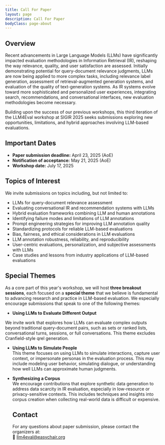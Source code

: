 ```yaml
---
title: Call For Paper
layout: page
description: Call For Paper
bodyClass: page-about
---
```


## Overview
Recent advancements in Large Language Models (LLMs) have significantly impacted evaluation methodologies in Information Retrieval (IR), reshaping the way relevance, quality, and user satisfaction are assessed. Initially demonstrating potential for query-document relevance judgments, LLMs are now being applied to more complex tasks, including relevance label generation, assessment of retrieval-augmented generation systems, and evaluation of the quality of text-generation systems. As IR systems evolve toward more sophisticated and personalized user experiences, integrating search, recommendations, and conversational interfaces, new evaluation methodologies become necessary.

Building upon the success of our previous workshops, this third iteration of the LLM4Eval workshop at SIGIR 2025 seeks submissions exploring new opportunities, limitations, and hybrid approaches involving LLM-based evaluations.

<!-- The workshop will have both an in-person and virtual component, and submissions are welcome even for researchers who cannot attend in person, as they will present their work in the virtual component. -->
## Important Dates
<!-- - Paper submission deadline: April 23, 2025 (AoE)
- Notification of acceptance: May 21, 2025 (AoE)
- Workshop date: July 17, 2025 -->

- **Paper submission deadline:** April 23, 2025 (AoE)  
- **Notification of acceptance:** May 21, 2025 (AoE)  
- **Workshop date:** July 17, 2025

## Topics of Interest

We invite submissions on topics including, but not limited to:

- LLMs for query-document relevance assessment  
- Evaluating conversational IR and recommendation systems with LLMs  
- Hybrid evaluation frameworks combining LLM and human annotations  
- Identifying failure modes and limitations of LLM annotations  
- Prompt engineering strategies for improving LLM annotation quality  
- Standardizing protocols for reliable LLM-based evaluations  
- Bias, fairness, and ethical considerations in LLM evaluations  
- LLM annotation robustness, reliability, and reproducibility  
- User-centric evaluations, personalization, and subjective assessments with LLMs  
- Case studies and lessons from industry applications of LLM-based evaluations


## Special Themes

As a core part of this year's workshop, we will host **three breakout sessions**, each focused on a **special theme** that we believe is fundamental to advancing research and practice in LLM-based evaluation. We especially encourage submissions that speak to one of the following themes:

- **Using LLMs to Evaluate Different Output**  
<!-- - Contributions in this theme should focus on leveraging LLMs to evaluate sets or lists, conversational turns, sessions, or entire conversations. -->
  We invite work that explores how LLMs can evaluate complex outputs beyond traditional query-document pairs, such as sets or ranked lists, conversational turns, sessions, or full conversations. This theme excludes Cranfield-style qrel generation.

- **Using LLMs to Simulate People**  
  This theme focuses on using LLMs to simulate interactions, capture user context, or impersonate personas in the evaluation process. This may include modeling user behavior, simulating dialogue, or understanding how well LLMs can approximate human judgments.
  <!-- Papers in this theme will explore how LLMs can be used to simulate interactions, represent a user's context, or impersonate characters when producing judgments. Contributions might include studies on using LLMs to model human behavior or simulate realistic dialogue. -->

- **Synthesizing a Corpus**  
  We encourage contributions that explore synthetic data generation to address data scarcity in IR evaluation, especially in low-resource or privacy-sensitive contexts. This includes techniques and insights into corpus creation when collecting real-world data is difficult or expensive.

  <!-- This theme addresses solutions to the data gap, low-resource settings, and scenarios involving private data. It focuses on situations where collecting a real corpus is too expensive or challenging, and explores methods for synthesizing datasets for research.
We invite authors to contribute position papers, opinion pieces, short abstracts, and both published and unpublished works that can stimulate discussion on these special themes. These papers will be presented during the workshop, and we will rely on them to identify key aspects of each special theme, which will fuel the discussions during the breakout sessions. -->

We welcome **position papers**, **opinion pieces**, **short abstracts**, and **published or unpublished work** that can foster rich discussion within these themes. These contributions will be presented during the workshop and serve as the basis for the breakout discussions.

## Submission Guidelines

- We accept:
  - **Research papers** (up to 9 pages, excluding references)  
  - **Position papers**, **opinion pieces**, and **demo papers**
- Papers must follow the [SIGIR format](https://sigir2025.dei.unipd.it/call-full-papers.html)  
- All papers will undergo **double-blind peer review** and be judged based on relevance and potential to spark discussion  
- Previously published papers can be submitted in their original format and will be evaluated solely for relevance  
- All submissions must be in **English** and in **PDF format**  
- Submit via EasyChair: [https://easychair.org/conferences/?conf=llm4evalsigir25](https://easychair.org/conferences/?conf=llm4evalsigir25){:target="_blank"}

## Publication Option

All accepted papers will be **non-archival**. Authors are encouraged to upload their papers to platforms such as **arXiv.org**. These versions will be linked from the workshop website and remain eligible for submission elsewhere.

## Presentation

Details about presentation format will be **updated soon**. We aim to create an inclusive and engaging environment for sharing your work and fostering discussion.






<!-- ## Topics of interest
We invite submissions on topics including, but not limited to:

- LLMs for query-document relevance assessment
- Evaluating conversational IR and recommendation systems with LLMs
- Hybrid evaluation frameworks combining LLM and human annotations
- Identifying failure modes and limitations of LLM annotations
- Prompt engineering strategies for improving LLM annotation quality
- Standardizing protocols for reliable LLM-based evaluations
- Bias, fairness, and ethical considerations in LLM evaluations
- LLM annotation robustness, reliability, and reproducibility
- User-centric evaluations, personalization, and subjective assessments with LLMs
- Case studies and lessons from industry applications of LLM-based evaluations


## Submission guidelines
- Papers must follow SIGIR format and should not exceed 9 pages, excluding references.
- We accept full papers (published or unpublished), position papers, and demo papers.
- All papers will be peer-reviewed (double-blind) by the program committee and judged by their relevance to the workshop themes and potential to generate discussion.
- Previously published studies can be submitted in their original format and will be reviewed solely for their relevance to this workshop.
- All submissions must be in English (PDF format).
- Submission through EasyChair: [https://easychair.org/conferences/?conf=llm4evalsigir25](https://easychair.org/conferences/?conf=llm4evalsigir25){:target="_blank"}.

## Publication options

Authors can choose between archival and non-archival options for their submissions:

- Archival: Papers will be included in the workshop proceedings.
- Non-archival: Papers may be uploaded to arXiv.org, allowing submission elsewhere as they will be considered non-archival. The workshop's website will maintain a link to the arXiv versions of the papers.
  
## Presentation
- All accepted papers are expected to be presented in person. We anticipate that at least one author from each accepted paper will attend the workshop in person.
- All accepted papers will have a booster session and a poster presentation. -->


## Contact
For any questions about paper submission, please contact the organizers at:  
📩 <llm4eval@easychair.org>
